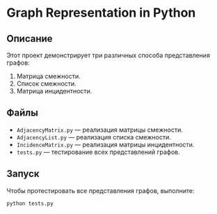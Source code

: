 # Graph Representation in Python

## Описание
Этот проект демонстрирует три различных способа представления графов:
1. Матрица смежности.
2. Список смежности.
3. Матрица инцидентности.

## Файлы
- `AdjacencyMatrix.py` — реализация матрицы смежности.
- `AdjacencyList.py` — реализация списка смежности.
- `IncidenceMatrix.py` — реализация матрицы инцидентности.
- `tests.py` — тестирование всех представлений графов.

## Запуск
Чтобы протестировать все представления графов, выполните:
```bash
python tests.py
